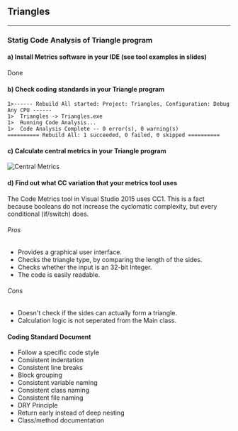 ## Triangles

---
### Statig Code Analysis of Triangle program

#### a) Install Metrics software in your IDE (see tool examples in slides)
Done

#### b) Check coding standards in your Triangle program
```
1>------ Rebuild All started: Project: Triangles, Configuration: Debug Any CPU ------
1>  Triangles -> Triangles.exe
1>  Running Code Analysis...
1>  Code Analysis Complete -- 0 error(s), 0 warning(s)
========== Rebuild All: 1 succeeded, 0 failed, 0 skipped ==========
```

#### c) Calculate central metrics in your Triangle program
![Central Metrics](http://i.imgur.com/N64E56X.png "Central Metrics")

#### d) Find out what CC variation that your metrics tool uses
The Code Metrics tool in Visual Studio 2015 uses CC1. This is a fact because booleans do not increase the cyclomatic complexity, 
but every conditional (if/switch) does.

###### Pros
- Provides a graphical user interface.
- Checks the triangle type, by comparing the length of the sides.
- Checks whether the input is an 32-bit Integer.
- The code is easily readable.

###### Cons
- Doesn't check if the sides can actually form a triangle.
- Calculation logic is not seperated from the Main class.

#### Coding Standard Document
- Follow a specific code style
- Consistent indentation
- Consistent line breaks
- Block grouping
- Consistent variable naming
- Consistent class naming
- Consistent file naming
- DRY Principle
- Return early instead of deep nesting
- Class/method documentation



